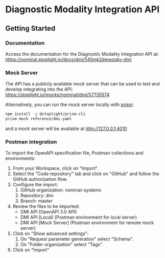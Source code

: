 # Diagnostic Modality Integration API

## Getting Started

### Documentation 
Access the documentation for the Diagnostic Modality Integration API at: https://nominal.stoplight.io/docs/dmi/545mk2dwwzqkv-dmi 

### Mock Server
The API has a publicly available mock server that can be used to test and develop integrating into the API: https://stoplight.io/mocks/nominal/dmi/57735574

Alternatively, you can run the mock server locally with [prism](https://meta.stoplight.io/docs/prism/674b27b261c3c-overview):
```bash
npm install -g @stoplight/prism-cli
prism mock reference/dmi.yaml
```
and a mock server will be available at http://127.0.0.1:4010

### Postman integration
To import the OpenAPI specification file, Postman collections and environments:
1. From your Workspace, click on "Import".
2. Select the "Code repository" tab and click on "GitHub" and follow the GitHub authorization flow.
3. Configure the import:
   1. GitHub organization: nominal-systems
   2. Repository: dmi
   3. Branch: master
4. Review the files to be imported:
   - DMI API (OpenAPI 3.0 API)
   - DMI API [Local] (Postman environment for local server)
   - DMI API [Mock Server] (Postman environment for remote mock server)
5. Click on "Show advanced settings":
   1. On "Request parameter generation" select "Schema".
   2. On "Folder organization" select "Tags".
6. Click on "Import"
